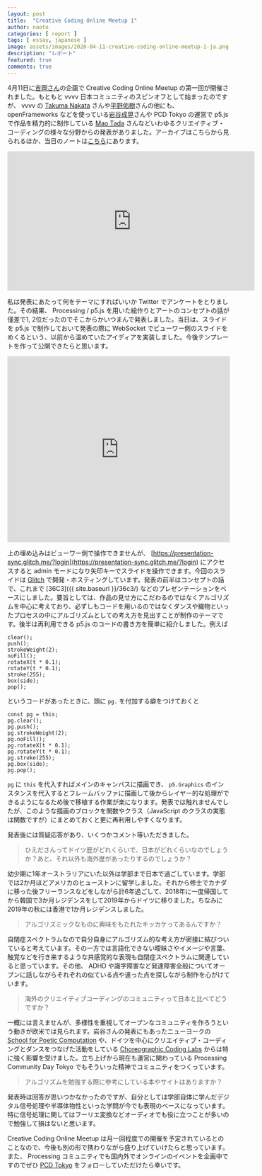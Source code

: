 ```yaml
---
layout: post
title:  "Creative Coding Online Meetup 1"
author: naoto
categories: [ report ]
tags: [ essay, japanese ]
image: assets/images/2020-04-11-creative-coding-online-meetup-1-ja.png
description: "レポート"
featured: true
comments: true
---
```


4月11日に[吉岡さん](https://twitter.com/Junky_Inc)の企画で Creative Coding Online Meetup の第一回が開催されました。もともと vvvv 日本コミュニティのスピンオフとして始まったのですが、 vvvv の [Takuma Nakata](https://twitter.com/takumanakata) さんや[平野佑樹](https://twitter.com/yhy_jp)さんの他にも、 openFrameworks などを使っている[岩谷成晃](https://twitter.com/nariakiiwatani)さんや PCD Tokyo の運営で p5.js で作品を精力的に制作している [Mao Tada](https://twitter.com/t_mao_p) さんなどいわゆるクリエイティブ・コーディングの様々な分野からの発表がありました。アーカイブはこちらから見られるほか、当日のノートは[こちら](https://docs.google.com/document/d/11SjKNMi5zQhoYBrv5ZIXLA-Y0Uc2nKzsqSQBJR7mV5U/edit?usp=sharing)にあります。

<div class="youtube-container">
<iframe class="youtube-video" width="560" height="315" src="https://www.youtube.com/embed/hszSiuyokFo" frameborder="0" allow="accelerometer; autoplay; encrypted-media; gyroscope; picture-in-picture" allowfullscreen></iframe>
</div>

私は発表にあたって何をテーマにすればいいか Twitter でアンケートをとりました。その結果、 Processing / p5.js を用いた絵作りとアートのコンセプトの話が僅差で1, 2位だったのでそこからかいつまんで発表しました。当日は、スライドを p5.js で制作しておいて発表の際に WebSocket でビューワー側のスライドをめくるという、以前から温めていたアイディアを実装しました。今後テンプレートを作って公開できたらと思います。

<div class="glitch-embed-wrap" style="height: 420px; width: 100%;">
  <iframe
    src="https://glitch.com/embed/#!/embed/presentation-sync?path=public/main.js&previewSize=100"
    title="presentation-sync on Glitch"
    allow="geolocation; microphone; camera; midi; vr; encrypted-media"
    style="height: 100%; width: 100%; border: 0;">
  </iframe>
</div>

上の埋め込みはビューワー側で操作できませんが、 [https://presentation-sync.glitch.me/?login](https://presentation-sync.glitch.me/?login) にアクセスすると admin モードになり矢印キーでスライドを操作できます。今回のスライドは [Glitch](https://glitch.com/) で開発・ホスティングしています。発表の前半はコンセプトの話で、これまで [36C3]({{ site.baseurl }}/36c3/) などのプレゼンテーションをベースにしました。要旨としては、作品の見せ方にこだわるのではなくアルゴリズムを中心に考えており、必ずしもコードを用いるのではなくダンスや織物といったプロセスの中にアルゴリズムとしての考え方を見出すことが制作のテーマです。後半は再利用できる p5.js のコードの書き方を簡単に紹介しました。例えば

```
clear();
push();
strokeWeight(2);
noFill();
rotateX(t * 0.1);
rotateY(t * 0.1);
stroke(255);
box(side);
pop();
```

というコードがあったときに、頭に `pg.` を付加する癖をつけておくと

```
const pg = this;
pg.clear();
pg.push();
pg.strokeWeight(2);
pg.noFill();
pg.rotateX(t * 0.1);
pg.rotateY(t * 0.1);
pg.stroke(255);
pg.box(side);
pg.pop();
```

`pg` に `this` を代入すればメインのキャンバスに描画でき、 `p5.Graphics` のインスタンスを代入するとフレームバッファに描画して後からレイヤー的な処理ができるようになるため後で移植する作業が楽になります。発表では触れませんでしたが、このような描画のブロックを関数やクラス（JavaScript のクラスの実態は関数ですが）にまとめておくと更に再利用しやすくなります。

発表後には質疑応答があり、いくつかコメント等いただきました。

> ひえださんってドイツ歴がどれくらいで、日本がどれくらいなのでしょうか？あと、それ以外も海外歴があったりするのでしょうか？

幼少期に1年オーストラリアにいた以外は学部まで日本で過ごしています。学部では2か月ほどアメリカのヒューストンに留学しました。それから修士でカナダに移った後フリーランスなどをしながら計6年過ごして、2018年に一度帰国してから韓国で3か月レジデンスをして2019年からドイツに移りました。ちなみに2019年の秋には香港で1か月レジデンスしました。

> アルゴリズミックなものに興味をもたれたキッカケってあるんですか？

自閉症スペクトラムなので自分自身にアルゴリズム的な考え方が密接に結びついていると考えています。その一方では言語化できない曖昧さやイメージや言葉、触覚などを行き来するような共感覚的な表現も自閉症スペクトラムに関連していると思っています。その他、 ADHD や識字障害など発達障害全般についてオープンに話しながらそれぞれの似ている点や違った点を探しながら制作を心がけています。

> 海外のクリエイティブコーディングのコミュニティって日本と比べてどうですか？

一概には言えませんが、多様性を重視してオープンなコミュニティを作ろうという動きが欧米では見られます。岩谷さんの発表にもあったニューヨークの [School for Poetic Computation](https://sfpc.io/) や、ドイツを中心にクリエイティブ・コーディングとダンスをつなげた活動をしている [Choreographic Coding Labs](http://choreographiccoding.org/) からは特に強く影響を受けました。立ち上げから現在も運営に関わっている Processing Community Day Tokyo でもそういった精神でコミュニティをつくっています。

> アルゴリズムを勉強する際に参考にしている本やサイトはありますか？

発表時は回答が思いつかなかったのですが、自分としては学部自体に学んだデジタル信号処理や半導体物性といった学問が今でも表現のベースになっています。特に信号処理に関してはフーリエ変換などオーディオでも役に立つことが多いので勉強して損はないと思います。

Creative Coding Online Meetup は月一回程度での開催を予定されているとのことなので、今後も別の形で携わりながら盛り上げていけたらと思っています。また、 Processing コミュニティでも国内外でオンラインのイベントを企画中ですのでぜひ [PCD Tokyo](https://twitter.com/PCD_Tokyo/) をフォローしていただけたら幸いです。
